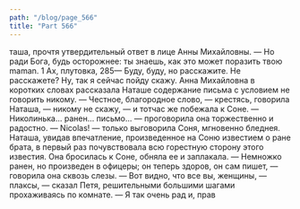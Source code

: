 ```yaml
---
path: "/blog/page_566"
title: "Part 566"
---
```


таша, прочтя утвердительный ответ в лице Анны Михайловны.
— Но ради Бога, будь осторожнее: ты знаешь, как это может поразить твою maman.
1 Ах, плутовка,
285— Буду, буду, но расскажите. Не расскажете? Ну, так я сейчас пойду скажу.
Анна Михайловна в коротких словах рассказала Наташе содержание письма с условием не говорить никому.
— Честное, благородное слово, — крестясь, говорила Наташа, — никому не скажу, — и тотчас же побежала к Соне.
— Николинька... ранен... письмо... — проговорила она торжественно и радостно.
— Nicolas! — только выговорила Соня, мгновенно бледнея.
Наташа, увидав впечатление, произведенное на Соню известием о ране брата, в первый раз почувствовала всю горестную сторону этого известия.
Она бросилась к Соне, обняла ее и заплакала.
— Немножко ранен, но произведен в офицеры; он теперь здоров, он сам пишет, — говорила она сквозь слезы.
— Вот видно, что все вы, женщины, — плаксы, — сказал Петя, решительными большими шагами прохаживаясь по комнате. — Я так очень рад и, прав
